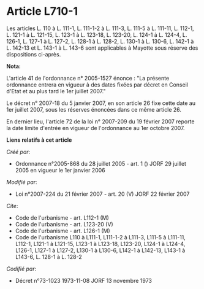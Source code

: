 # Article L710-1

Les articles L. 110 à L. 111-1, L. 111-1-2 à L. 111-3, L. 111-5 à L. 111-11, L. 112-1, L. 121-1 à L. 121-15, L. 123-1 à L.
123-18, L. 123-20, L. 124-1 à L. 124-4, L. 126-1, L. 127-1 à L. 127-2, L. 128-1 à L. 128-2, L. 130-1 à L. 130-6, L. 142-1 à
L. 142-13 et L. 143-1 à L. 143-6 sont applicables à Mayotte sous réserve des dispositions ci-après.

**Nota:**

L'article 41 de l'ordonnance n° 2005-1527 énonce : "La présente ordonnance entrera en vigueur à des dates fixées par décret
en Conseil d'Etat et au plus tard le 1er juillet 2007."

Le décret n° 2007-18 du 5 janvier 2007, en son article 26 fixe cette date au 1er juillet 2007, sous les réserves énoncées
dans ce même article 26.

En dernier lieu, l'article 72 de la loi n° 2007-209 du 19 février 2007 reporte la date limite d'entrée en vigueur de
l'ordonnance au 1er octobre 2007.

**Liens relatifs à cet article**

_Créé par_:

  - Ordonnance n°2005-868 du 28 juillet 2005 - art. 1 () JORF 29 juillet 2005 en vigueur le 1er janvier 2006

_Modifié par_:

  - Loi n°2007-224 du 21 février 2007 - art. 20 (V) JORF 22 février 2007

_Cite_:

  - Code de l'urbanisme - art. L112-1 (M)
  - Code de l'urbanisme - art. L123-20 (V)
  - Code de l'urbanisme - art. L126-1 (M)
  - Code de l'urbanisme L110 à L111-1, L111-1-2 à L111-3, L111-5 à L111-11, L112-1, L121-1 à L121-15, L123-1 à L123-18, L123-20, L124-1 à L124-4, L126-1, L127-1 à L127-2, L130-1 à L130-6, L142-1 à L142-13, L143-1 à L143-6, L. 128-1 à L. 128-2

_Codifié par_:

  - Décret n°73-1023 1973-11-08 JORF 13 novembre 1973
